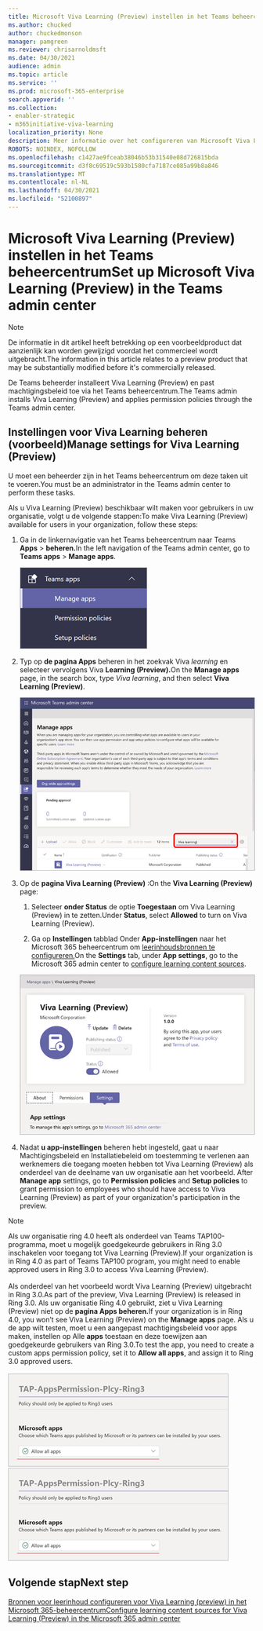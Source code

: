 ```yaml
---
title: Microsoft Viva Learning (Preview) instellen in het Teams beheercentrum
ms.author: chucked
author: chuckedmonson
manager: pamgreen
ms.reviewer: chrisarnoldmsft
ms.date: 04/30/2021
audience: admin
ms.topic: article
ms.service: ''
ms.prod: microsoft-365-enterprise
search.appverid: ''
ms.collection:
- enabler-strategic
- m365initiative-viva-learning
localization_priority: None
description: Meer informatie over het configureren van Microsoft Viva Learning (Preview) in het Teams beheercentrum.
ROBOTS: NOINDEX, NOFOLLOW
ms.openlocfilehash: c1427ae9fceab38046b53b31540e08d726815bda
ms.sourcegitcommit: d3f8c69519c593b1580cfa7187ce085a99b8a846
ms.translationtype: MT
ms.contentlocale: nl-NL
ms.lasthandoff: 04/30/2021
ms.locfileid: "52100897"
---
```

# <a name="set-up-microsoft-viva-learning-preview-in-the-teams-admin-center"></a><span data-ttu-id="9b91e-103">Microsoft Viva Learning (Preview) instellen in het Teams beheercentrum</span><span class="sxs-lookup"><span data-stu-id="9b91e-103">Set up Microsoft Viva Learning (Preview) in the Teams admin center</span></span>

> [!NOTE]
> <span data-ttu-id="9b91e-104">De informatie in dit artikel heeft betrekking op een voorbeeldproduct dat aanzienlijk kan worden gewijzigd voordat het commercieel wordt uitgebracht.</span><span class="sxs-lookup"><span data-stu-id="9b91e-104">The information in this article relates to a preview product that may be substantially modified before it's commercially released.</span></span> 

<span data-ttu-id="9b91e-105">De Teams beheerder installeert Viva Learning (Preview) en past machtigingsbeleid toe via het Teams beheercentrum.</span><span class="sxs-lookup"><span data-stu-id="9b91e-105">The Teams admin installs Viva Learning (Preview) and applies permission policies through the Teams admin center.</span></span>

## <a name="manage-settings-for-viva-learning-preview"></a><span data-ttu-id="9b91e-106">Instellingen voor Viva Learning beheren (voorbeeld)</span><span class="sxs-lookup"><span data-stu-id="9b91e-106">Manage settings for Viva Learning (Preview)</span></span>

<span data-ttu-id="9b91e-107">U moet een beheerder zijn in het Teams beheercentrum om deze taken uit te voeren.</span><span class="sxs-lookup"><span data-stu-id="9b91e-107">You must be an administrator in the Teams admin center to perform these tasks.</span></span>

<span data-ttu-id="9b91e-108">Als u Viva Learning (Preview) beschikbaar wilt maken voor gebruikers in uw organisatie, volgt u de volgende stappen:</span><span class="sxs-lookup"><span data-stu-id="9b91e-108">To make Viva Learning (Preview) available for users in your organization, follow these steps:</span></span>

1. <span data-ttu-id="9b91e-109">Ga in de linkernavigatie van het Teams beheercentrum naar Teams **Apps**  >  **beheren.**</span><span class="sxs-lookup"><span data-stu-id="9b91e-109">In the left navigation of the Teams admin center, go to **Teams apps** > **Manage apps**.</span></span>

   ![Navigatie links in het Teams beheercentrum met Teams apps en de sectie Apps beheren.](../media/learning/learning-app-teams-manage-apps-nav.png)

2. <span data-ttu-id="9b91e-111">Typ op **de pagina Apps** beheren in het zoekvak Viva *learning* en selecteer vervolgens Viva **Learning (Preview).**</span><span class="sxs-lookup"><span data-stu-id="9b91e-111">On the **Manage apps** page, in the search box, type *Viva learning*, and then select **Viva Learning (Preview)**.</span></span>

   ![De pagina Apps beheren in het Teams beheercentrum met het zoekvak.](../media/learning/learning-app-teams-manage-apps-page.png)

3. <span data-ttu-id="9b91e-113">Op de **pagina Viva Learning (Preview)** :</span><span class="sxs-lookup"><span data-stu-id="9b91e-113">On the **Viva Learning (Preview)** page:</span></span>

   1. <span data-ttu-id="9b91e-114">Selecteer **onder Status** de optie **Toegestaan** om Viva Learning (Preview) in te zetten.</span><span class="sxs-lookup"><span data-stu-id="9b91e-114">Under **Status**, select **Allowed** to turn on Viva Learning (Preview).</span></span>

   2. <span data-ttu-id="9b91e-115">Ga op **Instellingen** tabblad Onder **App-instellingen** naar het Microsoft 365 beheercentrum om [leerinhoudsbronnen te configureren.](content-sources-365-admin-center.md)</span><span class="sxs-lookup"><span data-stu-id="9b91e-115">On the **Settings** tab, under **App settings**, go to the Microsoft 365 admin center to [configure learning content sources](content-sources-365-admin-center.md).</span></span>

   ![Leerpagina in het Teams beheercentrum met de sectie Status- en App-instellingen.](../media/learning/learning-app-teams-learning-page.png)

4. <span data-ttu-id="9b91e-117">Nadat **u app-instellingen** beheren  hebt ingesteld, gaat u naar Machtigingsbeleid en Installatiebeleid om toestemming te verlenen aan werknemers die toegang moeten hebben tot Viva Learning (Preview) als onderdeel van de deelname van uw organisatie aan het voorbeeld. </span><span class="sxs-lookup"><span data-stu-id="9b91e-117">After **Manage app** settings, go to **Permission policies** and **Setup policies** to grant permission to employees who should have access to Viva Learning (Preview) as part of your organization's participation in the preview.</span></span>

> [!NOTE]
>  <span data-ttu-id="9b91e-118">Als uw organisatie ring 4.0 heeft als onderdeel van Teams TAP100-programma, moet u mogelijk goedgekeurde gebruikers in Ring 3.0 inschakelen voor toegang tot Viva Learning (Preview).</span><span class="sxs-lookup"><span data-stu-id="9b91e-118">If your organization is in Ring 4.0 as part of Teams TAP100 program, you might need to enable approved users in Ring 3.0 to access Viva Learning (Preview).</span></span> <br><br><span data-ttu-id="9b91e-119">Als onderdeel van het voorbeeld wordt Viva Learning (Preview) uitgebracht in Ring 3.0.</span><span class="sxs-lookup"><span data-stu-id="9b91e-119">As part of the preview, Viva Learning (Preview) is released in Ring 3.0.</span></span> <span data-ttu-id="9b91e-120">Als uw organisatie Ring 4.0 gebruikt, ziet u Viva Learning (Preview) niet op de **pagina Apps beheren.**</span><span class="sxs-lookup"><span data-stu-id="9b91e-120">If your organization is in Ring 4.0, you won’t see Viva Learning (Preview) on the **Manage apps** page.</span></span> <span data-ttu-id="9b91e-121">Als u de app wilt testen, moet u een aangepast machtigingsbeleid voor apps maken, instellen op Alle **apps** toestaan en deze toewijzen aan goedgekeurde gebruikers van Ring 3.0.</span><span class="sxs-lookup"><span data-stu-id="9b91e-121">To test the app, you need to create a custom apps permission policy, set it to **Allow all apps**, and assign it to Ring 3.0 approved users.</span></span> <br><br>   <span data-ttu-id="9b91e-122">![Tap-AppsPermission-Plcy-pagina met alle geselecteerde apps toestaan.](../media/learning/learning-app-tap-appspermission-plcy.png)</span><span class="sxs-lookup"><span data-stu-id="9b91e-122">![TAP-AppsPermission-Plcy page showing Allow all apps selected.](../media/learning/learning-app-tap-appspermission-plcy.png)</span></span>

## <a name="next-step"></a><span data-ttu-id="9b91e-123">Volgende stap</span><span class="sxs-lookup"><span data-stu-id="9b91e-123">Next step</span></span>

[<span data-ttu-id="9b91e-124">Bronnen voor leerinhoud configureren voor Viva Learning (preview) in het Microsoft 365-beheercentrum</span><span class="sxs-lookup"><span data-stu-id="9b91e-124">Configure learning content sources for Viva Learning (Preview) in the Microsoft 365 admin center</span></span>](content-sources-365-admin-center.md)